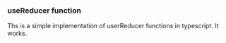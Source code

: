 ### useReducer function

Ths is a simple implementation of userReducer functions in typescript. It works.